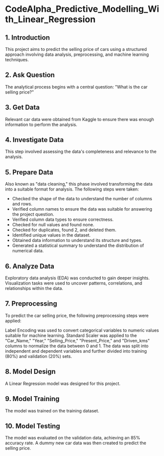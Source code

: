 # CodeAlpha_Predictive_Modelling_With_Linear_Regression

## 1. Introduction
This project aims to predict the selling price of cars using a structured approach involving data analysis, preprocessing, and machine learning techniques.

## 2. Ask Question
The analytical process begins with a central question: "What is the car selling price?"

## 3. Get Data
Relevant car data were obtained from Kaggle to ensure there was enough information to perform the analysis.

## 4. Investigate Data
This step involved assessing the data's completeness and relevance to the analysis.

## 5. Prepare Data
Also known as "data cleaning," this phase involved transforming the data into a suitable format for analysis. The following steps were taken:

* Checked the shape of the data to understand the number of columns and rows.
* Verified column names to ensure the data was suitable for answering the project question.
* Verified column data types to ensure correctness.
* Checked for null values and found none.
* Checked for duplicates, found 2, and deleted them.
* Identified unique values in the dataset.
* Obtained data information to understand its structure and types.
* Generated a statistical summary to understand the distribution of numerical data.

## 6. Analyze Data
Exploratory data analysis (EDA) was conducted to gain deeper insights. Visualization tasks were used to uncover patterns, correlations, and relationships within the data.

## 7. Preprocessing
To predict the car selling price, the following preprocessing steps were applied:

Label Encoding was used to convert categorical variables to numeric values suitable for machine learning.
Standard Scaler was applied to the "Car_Name," "Year," "Selling_Price," "Present_Price," and "Driven_kms" columns to normalize the data between 0 and 1.
The data was split into independent and dependent variables and further divided into training (80%) and validation (20%) sets.
## 8. Model Design
A Linear Regression model was designed for this project.

## 9. Model Training
The model was trained on the training dataset.

## 10. Model Testing
The model was evaluated on the validation data, achieving an 85% accuracy rate. A dummy new car data was then created to predict the selling price.
